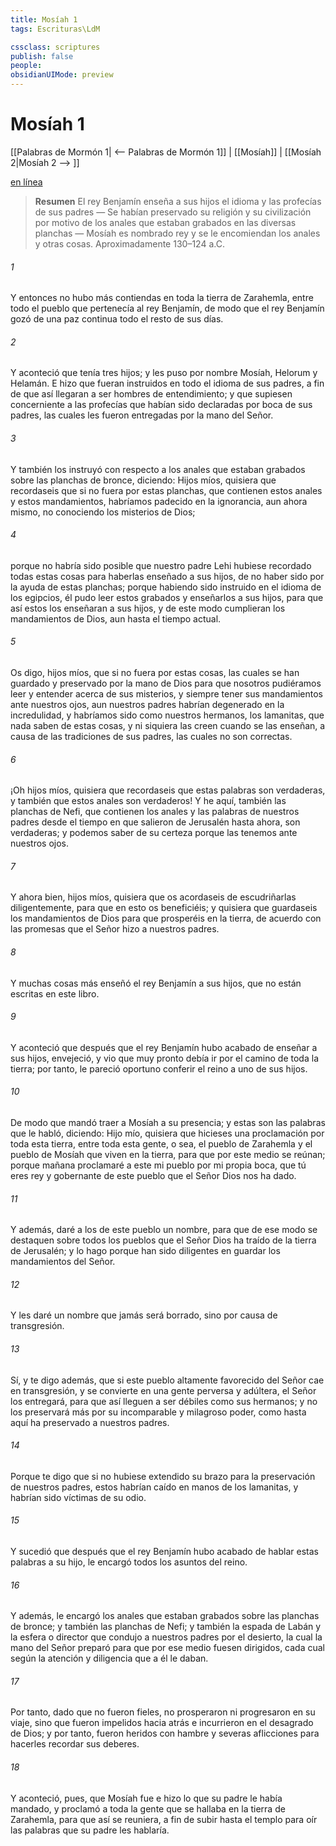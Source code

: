 ```yaml
---
title: Mosíah 1
tags: Escrituras\LdM

cssclass: scriptures
publish: false
people:
obsidianUIMode: preview
---
```


# Mosíah 1
[[Palabras de Mormón 1| <-- Palabras de Mormón 1]] | [[Mosíah]] | [[Mosíah 2|Mosíah 2 --> ]]

[en línea](https://churchofjesuschrist.org/study/scriptures/bofm/mosiah/1?lang=spa)

> __Resumen__
El rey Benjamín enseña a sus hijos el idioma y las profecías de sus padres — Se habían preservado su religión y su civilización por motivo de los anales que estaban grabados en las diversas planchas — Mosíah es nombrado rey y se le encomiendan los anales y otras cosas. Aproximadamente 130–124 a.C.

###### 1 
Y entonces no hubo más contiendas en toda la tierra de Zarahemla, entre todo el pueblo que pertenecía al rey Benjamín, de modo que el rey Benjamín gozó de una paz continua todo el resto de sus días.

###### 2 
Y aconteció que tenía tres hijos; y les puso por nombre Mosíah, Helorum y Helamán. E hizo que fueran instruidos en todo el idioma de sus padres, a fin de que así llegaran a ser hombres de entendimiento; y que supiesen concerniente a las profecías que habían sido declaradas por boca de sus padres, las cuales les fueron entregadas por la mano del Señor.

###### 3 
Y también los instruyó con respecto a los anales que estaban grabados sobre las planchas de bronce, diciendo: Hijos míos, quisiera que recordaseis que si no fuera por estas planchas, que contienen estos anales y estos mandamientos, habríamos padecido en la ignorancia, aun ahora mismo, no conociendo los misterios de Dios;

###### 4 
porque no habría sido posible que nuestro padre Lehi hubiese recordado todas estas cosas para haberlas enseñado a sus hijos, de no haber sido por la ayuda de estas planchas; porque habiendo sido instruido en el idioma de los egipcios, él pudo leer estos grabados y enseñarlos a sus hijos, para que así estos los enseñaran a sus hijos, y de este modo cumplieran los mandamientos de Dios, aun hasta el tiempo actual.

###### 5 
Os digo, hijos míos, que si no fuera por estas cosas, las cuales se han guardado y preservado por la mano de Dios para que nosotros pudiéramos leer y entender acerca de sus misterios, y siempre tener sus mandamientos ante nuestros ojos, aun nuestros padres habrían degenerado en la incredulidad, y habríamos sido como nuestros hermanos, los lamanitas, que nada saben de estas cosas, y ni siquiera las creen cuando se las enseñan, a causa de las tradiciones de sus padres, las cuales no son correctas.

###### 6 
¡Oh hijos míos, quisiera que recordaseis que estas palabras son verdaderas, y también que estos anales son verdaderos! Y he aquí, también las planchas de Nefi, que contienen los anales y las palabras de nuestros padres desde el tiempo en que salieron de Jerusalén hasta ahora, son verdaderas; y podemos saber de su certeza porque las tenemos ante nuestros ojos.

###### 7 
Y ahora bien, hijos míos, quisiera que os acordaseis de escudriñarlas diligentemente, para que en esto os beneficiéis; y quisiera que guardaseis los mandamientos de Dios para que prosperéis en la tierra, de acuerdo con las promesas que el Señor hizo a nuestros padres.

###### 8 
Y muchas cosas más enseñó el rey Benjamín a sus hijos, que no están escritas en este libro.

###### 9 
Y aconteció que después que el rey Benjamín hubo acabado de enseñar a sus hijos, envejeció, y vio que muy pronto debía ir por el camino de toda la tierra; por tanto, le pareció oportuno conferir el reino a uno de sus hijos.

###### 10 
De modo que mandó traer a Mosíah a su presencia; y estas son las palabras que le habló, diciendo: Hijo mío, quisiera que hicieses una proclamación por toda esta tierra, entre toda esta gente, o sea, el pueblo de Zarahemla y el pueblo de Mosíah que viven en la tierra, para que por este medio se reúnan; porque mañana proclamaré a este mi pueblo por mi propia boca, que tú eres rey y gobernante de este pueblo que el Señor Dios nos ha dado.

###### 11 
Y además, daré a los de este pueblo un nombre, para que de ese modo se destaquen sobre todos los pueblos que el Señor Dios ha traído de la tierra de Jerusalén; y lo hago porque han sido diligentes en guardar los mandamientos del Señor.

###### 12 
Y les daré un nombre que jamás será borrado, sino por causa de transgresión.

###### 13 
Sí, y te digo además, que si este pueblo altamente favorecido del Señor cae en transgresión, y se convierte en una gente perversa y adúltera, el Señor los entregará, para que así lleguen a ser débiles como sus hermanos; y no los preservará más por su incomparable y milagroso poder, como hasta aquí ha preservado a nuestros padres.

###### 14 
Porque te digo que si no hubiese extendido su brazo para la preservación de nuestros padres, estos habrían caído en manos de los lamanitas, y habrían sido víctimas de su odio.

###### 15 
Y sucedió que después que el rey Benjamín hubo acabado de hablar estas palabras a su hijo, le encargó todos los asuntos del reino.

###### 16 
Y además, le encargó los anales que estaban grabados sobre las planchas de bronce; y también las planchas de Nefi; y también la espada de Labán y la esfera o director que condujo a nuestros padres por el desierto, la cual la mano del Señor preparó para que por ese medio fuesen dirigidos, cada cual según la atención y diligencia que a él le daban.

###### 17 
Por tanto, dado que no fueron fieles, no prosperaron ni progresaron en su viaje, sino que fueron impelidos hacia atrás e incurrieron en el desagrado de Dios; y por tanto, fueron heridos con hambre y severas aflicciones para hacerles recordar sus deberes.

###### 18 
Y aconteció, pues, que Mosíah fue e hizo lo que su padre le había mandado, y proclamó a toda la gente que se hallaba en la tierra de Zarahemla, para que así se reuniera, a fin de subir hasta el templo para oír las palabras que su padre les hablaría.

